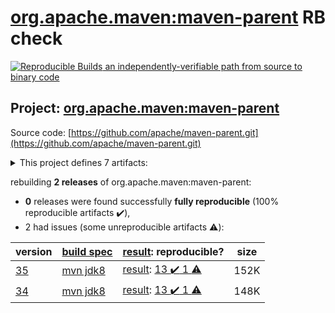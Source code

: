 [org.apache.maven:maven-parent](https://search.maven.org/artifact/org.apache.maven/maven-parent/) RB check
=======

[![Reproducible Builds](https://reproducible-builds.org/images/logos/rb.svg) an independently-verifiable path from source to binary code](https://reproducible-builds.org/)

## Project: [org.apache.maven:maven-parent](https://search.maven.org/artifact/org.apache.maven/maven-parent/)

Source code: [https://github.com/apache/maven-parent.git](https://github.com/apache/maven-parent.git)

<details><summary>This project defines 7 artifacts:</summary>

* [org.apache.apache.resources:apache-resource-bundles](https://search.maven.org/artifact/org.apache.apache.resources/apache-resource-bundles/)
* [org.apache.maven.doxia:doxia-tools](https://search.maven.org/artifact/org.apache.maven.doxia/doxia-tools/)
* [org.apache.maven.extensions:maven-extensions](https://search.maven.org/artifact/org.apache.maven.extensions/maven-extensions/)
* [org.apache.maven.plugins:maven-plugins](https://search.maven.org/artifact/org.apache.maven.plugins/maven-plugins/)
* [org.apache.maven.shared:maven-shared-components](https://search.maven.org/artifact/org.apache.maven.shared/maven-shared-components/)
* [org.apache.maven.skins:maven-skins](https://search.maven.org/artifact/org.apache.maven.skins/maven-skins/)
* [org.apache.maven:maven-parent](https://search.maven.org/artifact/org.apache.maven/maven-parent/)
</details>

rebuilding **2 releases** of org.apache.maven:maven-parent:
- **0** releases were found successfully **fully reproducible** (100% reproducible artifacts :heavy_check_mark:),
- 2 had issues (some unreproducible artifacts :warning:):

| version | [build spec](/BUILDSPEC.md) | [result](https://reproducible-builds.org/docs/jvm/): reproducible? | size |
| -- | --------- | ------ | -- |
| [35](https://search.maven.org/artifact/org.apache.maven/maven-parent/35/pom) | [mvn jdk8](maven-parent-35.buildspec) | [result](maven-parent-35.buildinfo): [13 :heavy_check_mark:  1 :warning:](maven-parent-35.buildcompare) | 152K |
| [34](https://search.maven.org/artifact/org.apache.maven/maven-parent/34/pom) | [mvn jdk8](maven-parent-34.buildspec) | [result](maven-parent-34.buildinfo): [13 :heavy_check_mark:  1 :warning:](maven-parent-34.buildcompare) | 148K |
